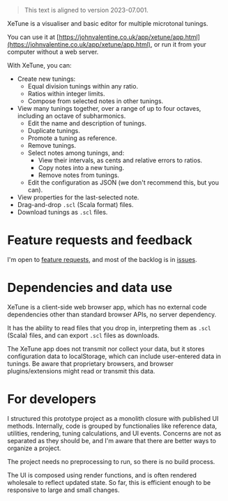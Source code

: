 > This text is aligned to version 2023-07.001.

XeTune is a visualiser and basic editor for multiple microtonal tunings.

You can use it at [https://johnvalentine.co.uk/app/xetune/app.html](https://johnvalentine.co.uk/app/xetune/app.html), or run it from your computer without a web server.

With XeTune, you can:
- Create new tunings:
  - Equal division tunings within any ratio.
  - Ratios within integer limits.
  - Compose from selected notes in other tunings.
- View many tunings together, over a range of up to four octaves, including an octave of subharmonics.
  - Edit the name and description of tunings.
  - Duplicate tunings.
  - Promote a tuning as reference.
  - Remove tunings.
  - Select notes among tunings, and:
    - View their intervals, as cents and relative errors to ratios.
    - Copy notes into a new tuning.
    - Remove notes from tunings.
  - Edit the configuration as JSON (we don't recommend this, but you can).
- View properties for the last-selected note.
- Drag-and-drop `.scl` (Scala format) files.
- Download tunings as `.scl` files.

# Feature requests and feedback

I'm open to [feature requests](https://github.com/j5v/xetune/labels/enhancement), and most of the backlog is in [issues](https://github.com/j5v/xetune/issues).

# Dependencies and data use

XeTune is a client-side web browser app, which has no external code dependencies other than standard browser APIs, no server dependency.

It has the ability to read files that you drop in, interpreting them as `.scl` (Scala) files, and can export `.scl` files as downloads.

The XeTune app does not transmit nor collect your data, but it stores configuration data to localStorage, which can include user-entered data in tunings. Be aware that proprietary browsers, and browser plugins/extensions might read or transmit this data.

# For developers

I structured this prototype project as a monolith closure with published UI methods. Internally, code is grouped by functionalies like reference data, utilities, rendering, tuning calculations, and UI events. Concerns are not as separated as they should be, and I'm aware that there are better ways to organize a project.

The project needs no preprocessing to run, so there is no build process.

The UI is composed using render functions, and is often rendered wholesale to reflect updated state. So far, this is efficient enough to be responsive to large and small changes.